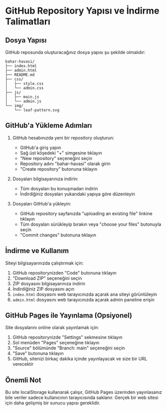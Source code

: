 # GitHub Repository Yapısı ve İndirme Talimatları

## Dosya Yapısı

GitHub reposunda oluşturacağınız dosya yapısı şu şekilde olmalıdır:

```
bahar-havasi/
├── index.html
├── admin.html
├── README.md
├── css/
│   ├── style.css
│   └── admin.css
├── js/
│   ├── main.js
│   └── admin.js
└── img/
    └── leaf-pattern.svg
```

## GitHub'a Yükleme Adımları

1. GitHub hesabınızda yeni bir repository oluşturun:
   - GitHub'a giriş yapın
   - Sağ üst köşedeki "+" simgesine tıklayın
   - "New repository" seçeneğini seçin
   - Repository adını "bahar-havasi" olarak girin
   - "Create repository" butonuna tıklayın

2. Dosyaları bilgisayarınıza indirin:
   - Tüm dosyaları bu konuşmadan indirin
   - İndirdiğiniz dosyaları yukarıdaki yapıya göre düzenleyin

3. Dosyaları GitHub'a yükleyin:
   - GitHub repository sayfanızda "uploading an existing file" linkine tıklayın
   - Tüm dosyaları sürükleyip bırakın veya "choose your files" butonuyla seçin
   - "Commit changes" butonuna tıklayın

## İndirme ve Kullanım

Siteyi bilgisayarınızda çalıştırmak için:

1. GitHub repositorynizden "Code" butonuna tıklayın
2. "Download ZIP" seçeneğini seçin
3. ZIP dosyasını bilgisayarınıza indirin
4. İndirdiğiniz ZIP dosyasını açın
5. `index.html` dosyasını web tarayıcınızda açarak ana siteyi görüntüleyin
6. `admin.html` dosyasını web tarayıcınızda açarak admin paneline erişin

## GitHub Pages ile Yayınlama (Opsiyonel)

Site dosyalarını online olarak yayınlamak için:

1. GitHub repositorynizde "Settings" sekmesine tıklayın
2. Sol menüden "Pages" seçeneğine tıklayın
3. "Source" bölümünde "Branch: main" seçeneğini seçin
4. "Save" butonuna tıklayın
5. GitHub, sitenizi birkaç dakika içinde yayınlayacak ve size bir URL verecektir

## Önemli Not

Bu site localStorage kullanarak çalışır, GitHub Pages üzerinden yayınlasanız bile veriler sadece kullanıcının tarayıcısında saklanır. Gerçek bir web sitesi için daha gelişmiş bir sunucu yapısı gereklidir.
